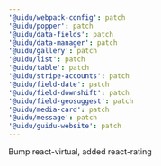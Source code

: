 ```yaml
---
'@uidu/webpack-config': patch
'@uidu/popper': patch
'@uidu/data-fields': patch
'@uidu/data-manager': patch
'@uidu/gallery': patch
'@uidu/list': patch
'@uidu/table': patch
'@uidu/stripe-accounts': patch
'@uidu/field-date': patch
'@uidu/field-downshift': patch
'@uidu/field-geosuggest': patch
'@uidu/media-card': patch
'@uidu/message': patch
'@uidu/guidu-website': patch
---
```


Bump react-virtual, added react-rating
